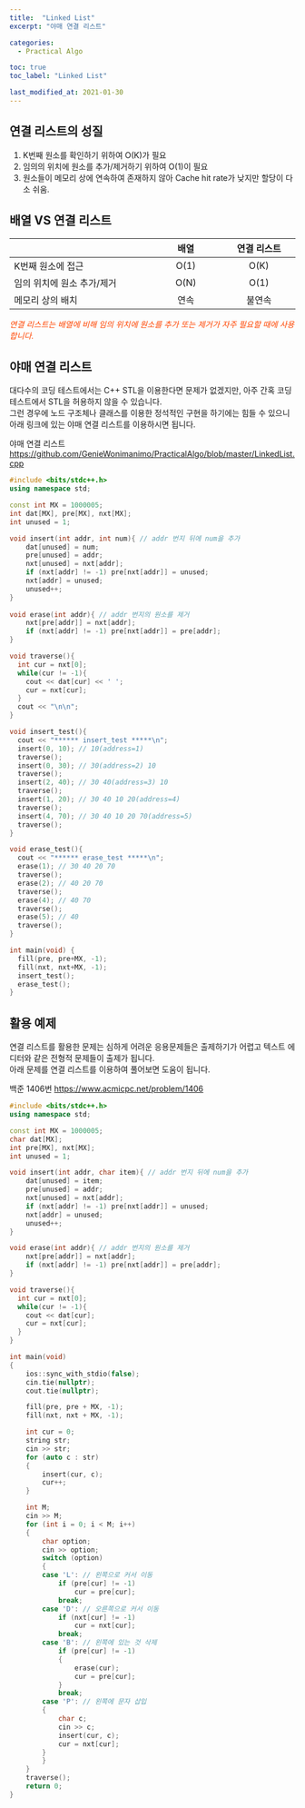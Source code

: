 ```yaml
---
title:  "Linked List"
excerpt: "야매 연결 리스트"

categories:
  - Practical Algo

toc: true
toc_label: "Linked List"

last_modified_at: 2021-01-30
---
```


## 연결 리스트의 성질
1. K번째 원소를 확인하기 위하여 O(K)가 필요
2. 임의의 위치에 원소를 추가/제거하기 위하여 O(1)이 필요
3. 원소들이 메모리 상에 연속하여 존재하지 않아 Cache hit rate가 낮지만 할당이 다소 쉬움.

## 배열 VS 연결 리스트
<table>
  <thead>
    <tr>
      <th style="text-align: left" width="250"> </th>
      <th style="text-align: center" width="120">배열</th>
      <th style="text-align: center" width="120">연결 리스트</th>
    </tr>
  </thead>
  <tbody>
    <tr>
      <td style="text-align: left">K번째 원소에 접근</td>
      <td style="text-align: center">O(1)</td>
      <td style="text-align: center">O(K)</td>
    </tr>
    <tr>
      <td style="text-align: left">임의 위치에 원소 추가/제거</td>
      <td style="text-align: center">O(N)</td>
      <td style="text-align: center">O(1)</td>
    </tr>
    <tr>
      <td style="text-align: left">메모리 상의 배치</td>
      <td style="text-align: center">연속</td>
      <td style="text-align: center">불연속</td>
    </tr>
  </tbody>
</table>

<i style="color: #FF4500;">연결 리스트는 배열에 비해 임의 위치에 원소를 추가 또는 제거가 자주 필요할 때에 사용합니다.</i>

## 야매 연결 리스트 
대다수의 코딩 테스트에서는 C++ STL을 이용한다면 문제가 없겠지만, 아주 간혹 코딩 테스트에서 STL을 허용하지 않을 수 있습니다.<br>
그런 경우에 노드 구조체나 클래스를 이용한 정석적인 구현을 하기에는 힘들 수 있으니 아래 링크에 있는 야매 연결 리스트를 이용하시면 됩니다.<br>

야매 연결 리스트 <https://github.com/GenieWonimanimo/PracticalAlgo/blob/master/LinkedList.cpp>

```cpp
#include <bits/stdc++.h>
using namespace std;

const int MX = 1000005;
int dat[MX], pre[MX], nxt[MX];
int unused = 1;

void insert(int addr, int num){ // addr 번지 뒤에 num을 추가
    dat[unused] = num;
    pre[unused] = addr;
    nxt[unused] = nxt[addr];
    if (nxt[addr] != -1) pre[nxt[addr]] = unused;
    nxt[addr] = unused;
    unused++;
}
 
void erase(int addr){ // addr 번지의 원소를 제거
    nxt[pre[addr]] = nxt[addr];
    if (nxt[addr] != -1) pre[nxt[addr]] = pre[addr];
}

void traverse(){
  int cur = nxt[0];
  while(cur != -1){
    cout << dat[cur] << ' ';
    cur = nxt[cur];
  }
  cout << "\n\n";
}

void insert_test(){
  cout << "****** insert_test *****\n";
  insert(0, 10); // 10(address=1)
  traverse();
  insert(0, 30); // 30(address=2) 10
  traverse();
  insert(2, 40); // 30 40(address=3) 10
  traverse();
  insert(1, 20); // 30 40 10 20(address=4)
  traverse();
  insert(4, 70); // 30 40 10 20 70(address=5)
  traverse();
}

void erase_test(){
  cout << "****** erase_test *****\n";
  erase(1); // 30 40 20 70
  traverse();
  erase(2); // 40 20 70
  traverse();
  erase(4); // 40 70
  traverse();
  erase(5); // 40
  traverse();
}

int main(void) {
  fill(pre, pre+MX, -1);
  fill(nxt, nxt+MX, -1);
  insert_test();
  erase_test();
}
```

## 활용 예제
연결 리스트를 활용한 문제는 심하게 어려운 응용문제들은 출제하기가 어렵고 텍스트 에디터와 같은 전형적 문제들이 출제가 됩니다.<br>
아래 문제를 연결 리스트를 이용하여 풀어보면 도움이 됩니다.

백준 1406번 <https://www.acmicpc.net/problem/1406>

```cpp
#include <bits/stdc++.h>
using namespace std;

const int MX = 1000005;
char dat[MX];
int pre[MX], nxt[MX];
int unused = 1;

void insert(int addr, char item){ // addr 번지 뒤에 num을 추가
    dat[unused] = item;
    pre[unused] = addr;
    nxt[unused] = nxt[addr];
    if (nxt[addr] != -1) pre[nxt[addr]] = unused;
    nxt[addr] = unused;
    unused++;
}

void erase(int addr){ // addr 번지의 원소를 제거
    nxt[pre[addr]] = nxt[addr];
    if (nxt[addr] != -1) pre[nxt[addr]] = pre[addr];
}

void traverse(){
  int cur = nxt[0];
  while(cur != -1){
    cout << dat[cur];
    cur = nxt[cur];
  }
}

int main(void)
{
    ios::sync_with_stdio(false);
    cin.tie(nullptr);
    cout.tie(nullptr);

    fill(pre, pre + MX, -1);
    fill(nxt, nxt + MX, -1);

    int cur = 0;
    string str;
    cin >> str;
    for (auto c : str)
    {
        insert(cur, c);
        cur++;
    }

    int M;
    cin >> M;
    for (int i = 0; i < M; i++)
    {
        char option;
        cin >> option;
        switch (option)
        {
        case 'L': // 왼쪽으로 커서 이동
            if (pre[cur] != -1)
                cur = pre[cur];
            break;
        case 'D': // 오른쪽으로 커서 이동
            if (nxt[cur] != -1)
                cur = nxt[cur];
            break;
        case 'B': // 왼쪽에 있는 것 삭제
            if (pre[cur] != -1)
            {
                erase(cur);
                cur = pre[cur];
            }
            break;
        case 'P': // 왼쪽에 문자 삽입
        {
            char c;
            cin >> c;
            insert(cur, c);
            cur = nxt[cur];
        }
        }
    }
    traverse();
    return 0;
}
```